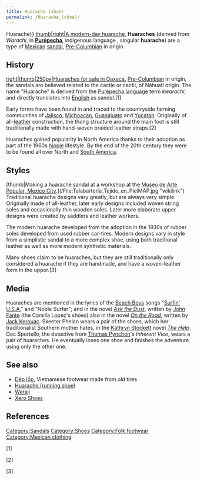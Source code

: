 ```yaml
---
title: Huarache (shoe)
permalink: /Huarache_(shoe)/
---
```


Huarache}} [thumb\|right\|A modern-day
huarache.](/Image:Huarache_Izq.PNG "wikilink") **Huaraches** (derived
from *Warachi*, in **[Purépecha](/Purépecha_language "wikilink")**,
indigenous language , singular **huarache**) are a type of
[Mexican](/Mexico "wikilink") [sandal](/sandal_(footwear) "wikilink"),
[Pre-Columbian](/Pre-Columbian "wikilink") in origin.

## History

[right\|thumb\|250px\|Huaraches for sale in
Oaxaca.](/File:HuarachesZaachila.JPG "wikilink")
[Pre-Columbian](/Pre-Columbian "wikilink") in origin, the sandals are
believed related to the cactle or cactli, of Náhuatl origin. The name
"Huarache" is derived from the [Purépecha
language](/Purépecha_language "wikilink") term *kwarachi*, and directly
translates into [English](/English_language "wikilink") as sandal.[1]

Early forms have been found in and traced to the countryside farming
communities of [Jalisco](/Jalisco "wikilink"),
[Michoacan](/Michoacan "wikilink"), [Guanajuato](/Guanajuato "wikilink")
and [Yucatan](/Yucatan "wikilink"). Originally of
all-[leather](/leather "wikilink") construction, the thong structure
around the main foot is still traditionally made with hand-woven braided
leather straps.[2]

Huaraches gained popularity in North America thanks to their adoption as
part of the 1960s [hippie](/hippie "wikilink") lifestyle. By the end of
the 20th century they were to be found all over North and [South
America](/South_America "wikilink").

## Styles

[thumb\|Making a huarache sandal at a workshop at the [Museo de Arte
Popular, Mexico
City](Museo_de_Arte_Popular,_Mexico_City "wikilink").](/File:Talabartería_Tejido_en_PielMAP.jpg "wikilink")
Traditional huarache designs vary greatly, but are always very simple.
Originally made of all-leather, later early designs included woven
string soles and occasionally thin wooden soles. Later more elaborate
upper designs were created by saddlers and leather workers.

The modern huarache developed from the adoption in the 1930s of rubber
soles developed from used rubber car-tires. Modern designs vary in style
from a simplistic sandal to a more complex shoe, using both traditional
leather as well as more modern synthetic materials.

Many shoes claim to be huaraches, but they are still traditionally only
considered a huarache if they are handmade, and have a woven-leather
form in the upper.[3]

## Media

Huaraches are mentioned in the lyrics of the [Beach
Boys](/Beach_Boys "wikilink") songs "[Surfin'
U.S.A.](/Surfin'_U.S.A._(song) "wikilink")" and "Noble Surfer"; and in
the novel *[Ask the Dust](/Ask_the_Dust "wikilink")*, written by [John
Fante](/John_Fante "wikilink") (the Camilla Lopez's shoes) also in the
novel *[On the Road](/On_the_Road "wikilink")*, written by [Jack
Kerouac](/Jack_Kerouac "wikilink"). Skeeter Phelan wears a pair of the
shoes, which her traditionalist Southern mother hates, in the [Kathryn
Stockett](/Kathryn_Stockett "wikilink") novel *[The
Help](/The_Help "wikilink")*. Doc Sportello, the detective from [Thomas
Pynchon](/Thomas_Pynchon "wikilink")'s *Inherent Vice*, wears a pair of
huaraches. He eventually loses one shoe and finishes the adventure using
only the other one.

## See also

-   [Dép lốp](/Dép_lốp "wikilink"), Vietnamese footwear made from old
    tires
-   [Huarache (running shoe)](/Huarache_(running_shoe) "wikilink")
-   [Waraji](/Waraji "wikilink")
-   [Xero Shoes](/Xero_Shoes "wikilink")

## References

[Category:Sandals](/Category:Sandals "wikilink")
[Category:Shoes](/Category:Shoes "wikilink") [Category:Folk
footwear](/Category:Folk_footwear "wikilink") [Category:Mexican
clothing](/Category:Mexican_clothing "wikilink")

[1]

[2]

[3]
